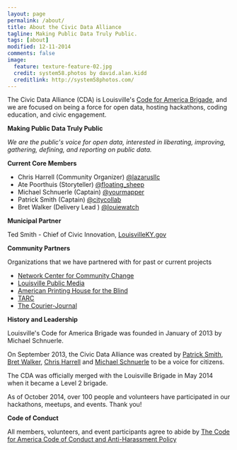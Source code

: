 ```yaml
---
layout: page
permalink: /about/
title: About the Civic Data Alliance
tagline: Making Public Data Truly Public.
tags: [about]
modified: 12-11-2014
comments: false
image:
  feature: texture-feature-02.jpg
  credit: system58.photos by david.alan.kidd
  creditlink: http://system58photos.com/
---
```


The Civic Data Alliance (CDA) is Louisville's [Code for America Brigade](http://codeforamerica.org/brigade/index/Civic_Data_Alliance), and we are focused on being a force for open data, hosting hackathons, coding education, and civic engagement.

**Making Public Data Truly Public**

*We are the public's voice for open data, interested in liberating, improving, gathering, defining, and reporting on public data.*

**Current Core Members**

* Chris Harrell (Community Organizer) [@lazarusllc](http://www.twitter.com/lazarusllc)
* Ate Poorthuis (Storyteller) [@floating_sheep](http://www.twitter.com/floating_sheep)
* Michael Schnuerle (Captain) [@yourmapper](http://www.twitter.com/yourmapper)
* Patrick Smith (Captain) [@citycollab](http://www.twitter.com/citycollab)
* Bret Walker (Delivery Lead ) [@louiewatch](http://www.twitter.com/louiewatch)

**Municipal Partner**

Ted Smith - Chief of Civic Innovation, [LouisvilleKY.gov](http://louisvilleky.gov/government/mayor-greg-fischer/mayors-staff)

**Community Partners**

Organizations that we have partnered with for past or current projects

* [Network Center for Community Change](http://makechangetogether.org/)
* [Louisville Public Media](http://louisvillepublicmedia.org/)
* [American Printing House for the Blind](http://www.aph.org/)
* [TARC](http://ridetarc.org/)
* [The Courier-Journal](http://www.courier-journal.com/)

**History and Leadership**

Louisville's Code for America Brigade was founded in January of 2013 by Michael Schnuerle.

On September 2013, the Civic Data Alliance was created by [Patrick Smith](http://citycollaborative.org/), [Bret Walker](http://www.louiewatch.com/), [Chris Harrell](http://www.lazarusllc.com/) and [Michael Schnuerle](http://www.yourmapper.com/) to be a voice for citizens.  

The CDA was officially merged with the Louisville Brigade in May 2014 when it became a Level 2 brigade.

As of October 2014, over 100 people and volunteers have participated in our hackathons, meetups, and events.  Thank you!

**Code of Conduct**

All members, volunteers, and event participants agree to abide by [The Code for America Code of Conduct and Anti-Harassment Policy](https://github.com/codeforamerica/codeofconduct)